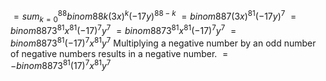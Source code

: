$=sum^{88}_{k=0} binom{88}{k}{(3x)}^k {(-17y)}^{88-k}$ 
$=binom{88}{7}{(3x)}^{81} {(-17y)}^{7}$ 
$=binom{88}{7}3^{81} x^{81} {(-17)}^{7} y^{7}$ 
$=binom{88}{7}3^{81} x^{81} {(-17)}^{7} y^{7}$ 
$=binom{88}{7}3^{81} {(-17)}^{7} x^{81} y^{7}$ 
Multiplying a negative number by an odd number of negative numbers results in a negative number. 
$=-binom{88}{7}3^{81} {(17)}^{7} x^{81} y^{7}$
